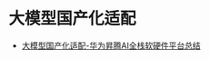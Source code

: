 # 大模型国产化适配



- [大模型国产化适配-华为昇腾AI全栈软硬件平台总结](https://github.com/liguodongiot/llm-action/blob/main/docs/llm_localization/%E5%A4%A7%E6%A8%A1%E5%9E%8B%E5%9B%BD%E4%BA%A7%E5%8C%96%E9%80%82%E9%85%8D-%E5%8D%8E%E4%B8%BA%E6%98%87%E8%85%BEAI%E5%85%A8%E6%A0%88%E8%BD%AF%E7%A1%AC%E4%BB%B6%E5%B9%B3%E5%8F%B0%E6%80%BB%E7%BB%93.md)








